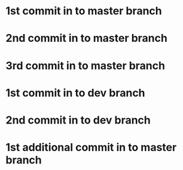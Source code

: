# 1st commit in to master branch
# 2nd commit in to master branch
# 3rd commit in to master branch

# 1st commit in to dev branch
# 2nd commit in to dev branch

# 1st additional commit in to master branch